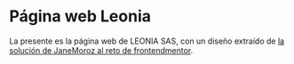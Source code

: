 # Página web Leonia

La presente es la página web de LEONIA SAS, con un diseño extraído de [la solución de JaneMoroz al reto de frontendmentor](https://github.com/JaneMoroz/frontend-mentor-landings/tree/main/shortly).